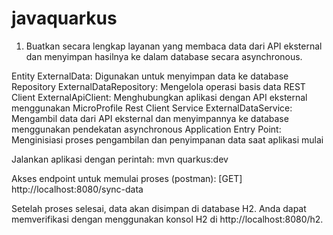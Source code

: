 # javaquarkus
1. Buatkan secara lengkap layanan yang membaca data dari API eksternal dan menyimpan hasilnya ke dalam database secara asynchronous.

Entity ExternalData: Digunakan untuk menyimpan data ke database
Repository ExternalDataRepository: Mengelola operasi basis data
REST Client ExternalApiClient: Menghubungkan aplikasi dengan API eksternal menggunakan MicroProfile Rest Client
Service ExternalDataService: Mengambil data dari API eksternal dan menyimpannya ke database menggunakan pendekatan asynchronous
Application Entry Point: Menginisiasi proses pengambilan dan penyimpanan data saat aplikasi mulai

Jalankan aplikasi dengan perintah:
mvn quarkus:dev

Akses endpoint untuk memulai proses (postman):
[GET] http://localhost:8080/sync-data

Setelah proses selesai, data akan disimpan di database H2. Anda dapat memverifikasi dengan menggunakan konsol H2 di http://localhost:8080/h2.
